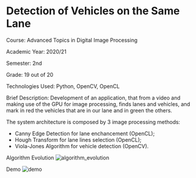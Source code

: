 # Detection of Vehicles on the Same Lane

Course: Advanced Topics in Digital Image Processing

Academic Year: 2020/21

Semester: 2nd

Grade: 19 out of 20

Technologies Used: Python, OpenCV, OpenCL

Brief Description: Development of an application, that from a video and making use of the GPU for image processing, finds lanes and vehicles, and mark in
red the vehicles that are in our lane and in green the others.

The system architecture is composed by 3 image processing methods:

- Canny Edge Detection for lane enchancement (OpenCL);
- Hough Transform for lane lines selection (OpenCL);
- Viola-Jones Algorithm for vehicle detection (OpenCV).

Algorithm Evolution
![algorithm_evolution](https://user-images.githubusercontent.com/46992334/192883616-f2c39bc0-7a17-4a91-9588-0e49ecf32f1c.png)

Demo
![demo](https://user-images.githubusercontent.com/46992334/192883218-af0e6089-5dab-4fa7-bd94-5276c680daf7.jpg)

